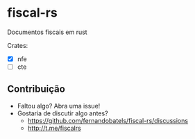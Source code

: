 # fiscal-rs

Documentos fiscais em rust

Crates:

- [x] nfe
- [ ] cte

## Contribuição

- Faltou algo? Abra uma issue!
- Gostaria de discutir algo antes?
  - https://github.com/fernandobatels/fiscal-rs/discussions
  - http://t.me/fiscalrs

